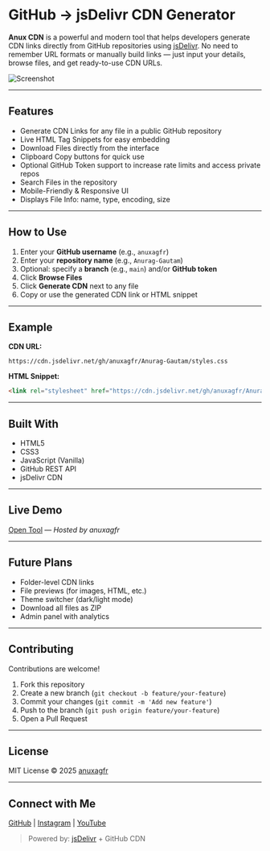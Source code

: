 # GitHub → jsDelivr CDN Generator

**Anux CDN** is a powerful and modern tool that helps developers generate CDN links directly from GitHub repositories using [jsDelivr](https://www.jsdelivr.com/). No need to remember URL formats or manually build links — just input your details, browse files, and get ready-to-use CDN URLs.

![Screenshot](https://your-cdn-link/screenshot.jpg) <!-- Replace with actual image URL -->

---

## Features

- Generate CDN Links for any file in a public GitHub repository
- Live HTML Tag Snippets for easy embedding
- Download Files directly from the interface
- Clipboard Copy buttons for quick use
- Optional GitHub Token support to increase rate limits and access private repos
- Search Files in the repository
- Mobile-Friendly & Responsive UI
- Displays File Info: name, type, encoding, size

---

## How to Use

1. Enter your **GitHub username** (e.g., `anuxagfr`)
2. Enter your **repository name** (e.g., `Anurag-Gautam`)
3. Optional: specify a **branch** (e.g., `main`) and/or **GitHub token**
4. Click **Browse Files**
5. Click **Generate CDN** next to any file
6. Copy or use the generated CDN link or HTML snippet

---

## Example

**CDN URL:**

```
https://cdn.jsdelivr.net/gh/anuxagfr/Anurag-Gautam/styles.css
```

**HTML Snippet:**

```html
<link rel="stylesheet" href="https://cdn.jsdelivr.net/gh/anuxagfr/Anurag-Gautam/styles.css">
```

---

## Built With

- HTML5
- CSS3
- JavaScript (Vanilla)
- GitHub REST API
- jsDelivr CDN

---

## Live Demo

[Open Tool](https://your-live-demo-url.com) — _Hosted by anuxagfr_

---

## Future Plans

- Folder-level CDN links
- File previews (for images, HTML, etc.)
- Theme switcher (dark/light mode)
- Download all files as ZIP
- Admin panel with analytics

---

## Contributing

Contributions are welcome!

1. Fork this repository
2. Create a new branch (`git checkout -b feature/your-feature`)
3. Commit your changes (`git commit -m 'Add new feature'`)
4. Push to the branch (`git push origin feature/your-feature`)
5. Open a Pull Request

---

## License

MIT License © 2025 [anuxagfr](https://github.com/anuxagfr)

---

## Connect with Me

[GitHub](https://github.com/anuxagfr) | [Instagram](https://instagram.com/anuxagfr) | [YouTube](https://youtube.com/@anuxagfr)

> Powered by: [jsDelivr](https://www.jsdelivr.com) + GitHub CDN
> 
